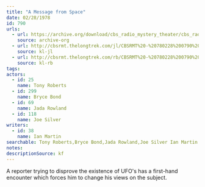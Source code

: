 ```yaml
---
title: "A Message from Space"
date: 02/28/1978
id: 790
urls: 
  - url: https://archive.org/download/cbs_radio_mystery_theater/cbs_radio_mystery_theater-0751-0800.zip/cbs_radio_mystery_theater-0751-0800%2Fcbsrmt_0790_a_message_from_space.mp3
    source: archive-org
  - url: http://cbsrmt.thelongtrek.com/jl/CBSRMT%20-%20780228%200790%20A%20Message%20From%20Space_jl.mp3
    source: kl-jl
  - url: http://cbsrmt.thelongtrek.com/rb/CBSRMT%20-%20780228%200790%20A%20Message%20From%20Space_WLNH-FM__rb.mp3
    source: kl-rb
tags: 
actors:  
  - id: 25
    name: Tony Roberts  
  - id: 299
    name: Bryce Bond  
  - id: 69
    name: Jada Rowland  
  - id: 118
    name: Joe Silver
writers:  
  - id: 38
    name: Ian Martin
searchable: Tony Roberts,Bryce Bond,Jada Rowland,Joe Silver Ian Martin
notes: 
descriptionSource: kf
---
```

A reporter trying to disprove the existence of UFO's has a first-hand encounter which forces him to change his views on the subject.